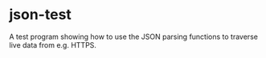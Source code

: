 # json-test

A test program showing how to use the JSON parsing functions to traverse live data from e.g. HTTPS.


